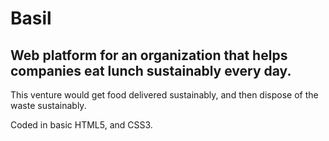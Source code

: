# Basil

## Web platform for an organization that helps companies eat lunch sustainably every day.

This venture would get food delivered sustainably, and then dispose of the waste sustainably.

Coded in basic HTML5, and CSS3.
